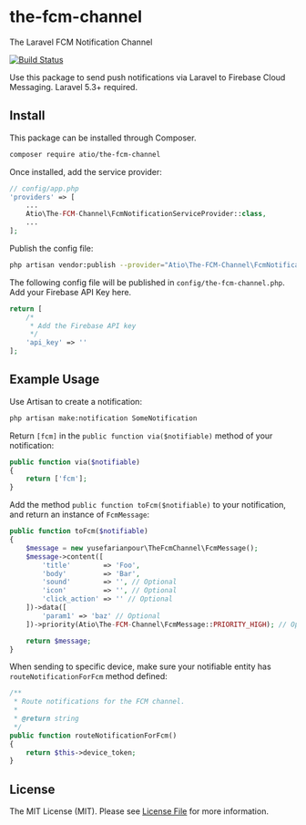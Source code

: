 # the-fcm-channel
The Laravel FCM Notification Channel

[![Build Status](https://travis-ci.org/yusefarianpour/the-laravel-fcm-channel.svg?branch=master)](https://travis-ci.org/yusefarianpour/the-laravel-fcm-channel)

Use this package to send push notifications via Laravel to Firebase Cloud Messaging. Laravel 5.3+ required.

## Install

This package can be installed through Composer.

``` bash
composer require atio/the-fcm-channel
```

Once installed, add the service provider:

```php
// config/app.php
'providers' => [
    ...
    Atio\The-FCM-Channel\FcmNotificationServiceProvider::class,
    ...
];
```

Publish the config file:

``` bash
php artisan vendor:publish --provider="Atio\The-FCM-Channel\FcmNotificationServiceProvider"
```

The following config file will be published in `config/the-fcm-channel.php`. Add your Firebase API Key here.

```php
return [
    /*
     * Add the Firebase API key
     */
    'api_key' => ''
];
```

## Example Usage

Use Artisan to create a notification:

```bash
php artisan make:notification SomeNotification
```

Return `[fcm]` in the `public function via($notifiable)` method of your notification:

```php
public function via($notifiable)
{
    return ['fcm'];
}
```

Add the method `public function toFcm($notifiable)` to your notification, and return an instance of `FcmMessage`:

```php
public function toFcm($notifiable)
{
    $message = new yusefarianpour\TheFcmChannel\FcmMessage();
    $message->content([
        'title'        => 'Foo',
        'body'         => 'Bar',
        'sound'        => '', // Optional
        'icon'         => '', // Optional
        'click_action' => '' // Optional
    ])->data([
        'param1' => 'baz' // Optional
    ])->priority(Atio\The-FCM-Channel\FcmMessage::PRIORITY_HIGH); // Optional - Default is 'normal'.

    return $message;
}
```

When sending to specific device, make sure your notifiable entity has `routeNotificationForFcm` method defined:

```php
/**
 * Route notifications for the FCM channel.
 *
 * @return string
 */
public function routeNotificationForFcm()
{
    return $this->device_token;
}
```

## License

The MIT License (MIT). Please see [License File](LICENSE.md) for more information.
